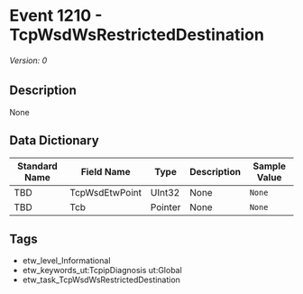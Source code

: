 # Event 1210 - TcpWsdWsRestrictedDestination
###### Version: 0

## Description
None

## Data Dictionary
|Standard Name|Field Name|Type|Description|Sample Value|
|---|---|---|---|---|
|TBD|TcpWsdEtwPoint|UInt32|None|`None`|
|TBD|Tcb|Pointer|None|`None`|

## Tags
* etw_level_Informational
* etw_keywords_ut:TcpipDiagnosis ut:Global
* etw_task_TcpWsdWsRestrictedDestination